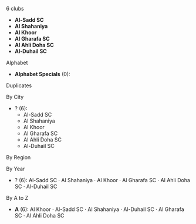 6 clubs

- **Al-Sadd SC**
- **Al Shahaniya**
- **Al Khoor**
- **Al Gharafa SC**
- **Al Ahli Doha SC**
- **Al-Duhail SC**




Alphabet

- **Alphabet Specials** (0): 




Duplicates





By City

- ? (6): 
  - Al-Sadd SC 
  - Al Shahaniya 
  - Al Khoor 
  - Al Gharafa SC 
  - Al Ahli Doha SC 
  - Al-Duhail SC 




By Region





By Year

- ? (6):   Al-Sadd SC · Al Shahaniya · Al Khoor · Al Gharafa SC · Al Ahli Doha SC · Al-Duhail SC






By A to Z

- **A** (6): Al Khoor · Al-Sadd SC · Al Shahaniya · Al-Duhail SC · Al Gharafa SC · Al Ahli Doha SC




